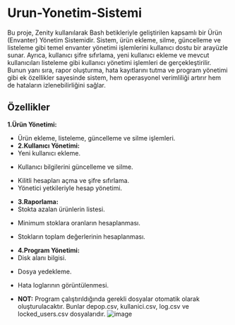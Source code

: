 # Urun-Yonetim-Sistemi
   Bu proje, Zenity kullanılarak Bash betikleriyle geliştirilen kapsamlı bir Ürün (Envanter) Yönetim Sistemidir. Sistem, ürün ekleme, silme, güncelleme ve listeleme gibi temel envanter yönetimi işlemlerini kullanıcı dostu bir arayüzle sunar. Ayrıca, kullanıcı şifre sıfırlama, yeni kullanıcı ekleme ve mevcut kullanıcıları listeleme gibi kullanıcı yönetimi işlemleri de gerçekleştirilir. Bunun yanı sıra, rapor oluşturma, hata kayıtlarını tutma ve program yönetimi gibi ek özellikler sayesinde sistem, hem operasyonel verimliliği artırır hem de hataların izlenebilirliğini sağlar.
## Özellikler
**1.Ürün Yönetimi:**
- Ürün ekleme, listeleme, güncelleme ve silme işlemleri.
- **2.Kullanıcı Yönetimi:**
- Yeni kullanıcı ekleme.
* Kullanıcı bilgilerini güncelleme ve silme.
+ Kilitli hesapları açma ve şifre sıfırlama.
+ Yönetici yetkileriyle hesap yönetimi.
- **3.Raporlama:**
- Stokta azalan ürünlerin listesi.
* Minimum stoklara oranların hesaplanması.
+ Stokların toplam değerlerinin hesaplanması.
- **4.Program Yönetimi:**
- Disk alanı bilgisi.
* Dosya yedekleme.
+ Hata loglarının görüntülenmesi.
- **NOT:** Program çalıştırıldığında gerekli dosyalar otomatik olarak oluşturulacaktır. Bunlar depop.csv, kullanici.csv, log.csv ve locked_users.csv dosyalarıdır.
![image](https://github.com/user-attachments/assets/8ee3e359-5159-4d12-ad11-4529b67e418a)
